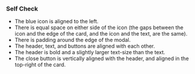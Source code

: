 ### Self Check

-   The blue icon is aligned to the left.
-   There is equal space on either side of the icon (the gaps between the icon and the edge of the card, and the icon and the text, are the same).
-   There is padding around the edge of the modal.
-   The header, text, and buttons are aligned with each other.
-   The header is bold and a slightly larger text-size than the text.
-   The close button is vertically aligned with the header, and aligned in the top-right of the card.